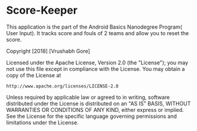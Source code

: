 # Score-Keeper
This application is the part of the Android Basics Nanodegree Program( User Input). It tracks score and fouls of 2 teams and allow you to reset the score.


Copyright [2018] [Vrushabh Gore]

Licensed under the Apache License, Version 2.0 (the "License");
you may not use this file except in compliance with the License.
You may obtain a copy of the License at

    http://www.apache.org/licenses/LICENSE-2.0

Unless required by applicable law or agreed to in writing, software
distributed under the License is distributed on an "AS IS" BASIS,
WITHOUT WARRANTIES OR CONDITIONS OF ANY KIND, either express or implied.
See the License for the specific language governing permissions and
limitations under the License.

